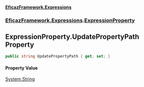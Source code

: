 #### [EficazFramework.Expressions](EficazFrameworkExpressions.md 'EficazFramework Expressions')
### [EficazFramework.Expressions](EficazFrameworkExpressions.md#EficazFramework.Expressions 'EficazFramework.Expressions').[ExpressionProperty](EficazFramework.Expressions/ExpressionProperty.md 'EficazFramework.Expressions.ExpressionProperty')

## ExpressionProperty.UpdatePropertyPath Property

```csharp
public string UpdatePropertyPath { get; set; }
```

#### Property Value
[System.String](https://docs.microsoft.com/en-us/dotnet/api/System.String 'System.String')